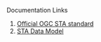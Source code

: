 Documentation Links

1. [Official OGC STA standard](http://docs.opengeospatial.org/is/15-078r6/15-078r6.html)
2. [STA Data Model](http://docs.opengeospatial.org/is/15-078r6/15-078r6.html#24)
